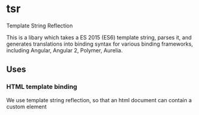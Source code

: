 # tsr
Template String Reflection

This is a libary which takes a ES 2015 (ES6) template string, parses it, and generates translations into binding syntax for various binding frameworks, including
Angular, Angular 2, Polymer, Aurelia.

## Uses

### HTML template binding

We use template string reflection, so that an html document can contain a custom element
